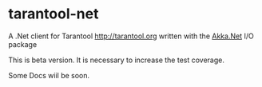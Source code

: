 # tarantool-net
A .Net client for Tarantool http://tarantool.org written with the <a href="http://getakka.net/">Akka.Net</a> I/O package 

This is beta version. It is necessary to increase the test coverage.


Some Docs wiil be soon.